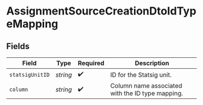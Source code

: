 # AssignmentSourceCreationDtoIdTypeMapping


## Fields

| Field                                            | Type                                             | Required                                         | Description                                      |
| ------------------------------------------------ | ------------------------------------------------ | ------------------------------------------------ | ------------------------------------------------ |
| `statsigUnitID`                                  | *string*                                         | :heavy_check_mark:                               | ID for the Statsig unit.                         |
| `column`                                         | *string*                                         | :heavy_check_mark:                               | Column name associated with the ID type mapping. |
